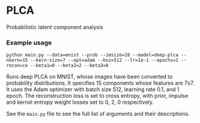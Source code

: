 # PLCA
Probabilistic latent component analysis

### Example usage
```
python main.py --data=mnist --prob --imsize=28 --model=deep-plca --nkern=15 --kern-size=7 --opt=adam --bsz=512 --lr=1e-1 --epochs=1 --recon=ce --beta1=0 --beta2=2 --beta3=0
```
Runs deep PLCA on MNIST, whose images have been converted to probability distributions. It specifies 15 components whose features are 7x7. It uses the Adam optimizer with batch size 512, learning rate 0.1, and 1 epoch. The reconstruction loss is set to cross entropy, with prior, impulse and kernel entropy weight losses set to 0, 2, 0 respectively.

See the `main.py` file to see the full list of arguments and their descriptions.
